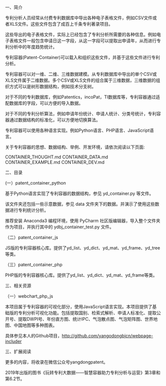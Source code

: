 一、简介

专利分析人员经常从付费专利数据库中导出各种电子表格文件，例如CSV文件或者XLS文件。这些文件包含了成百上千条专利著录项目。

这些导出的电子表格文件，实际上已经包含了专利分析所需要的各种信息。例如电子表格文件一般包含申请日这一字段，从这一字段可以提取出申请年，从而进行专利分析中的年度趋势统计。

专利容器(Patent-Container)可以载入和组织这些文件，并基于这些文件进行专利分析。

专利容器可以对一维、二维、三维数据建模。从专利数据库中导出的单个CSV或XLS文件属于二维数据。多个CSV或XLS文件的组合属于三维数据，三维数据的组织方式可以是树形数据结构，例如技术分支树。

对于不同的专利数据库，例如Patentics，incoPat，TI数据库等，专利容器通过适配数据库的字段，可以方便的导入数据。

对于不同的专利分析算法，例如申请年份统计、申请人统计、分类号统计，专利容器通过数据结构的标准化，可以方便地切换算法。

专利容器可以使用各种语言实现。例如Python语言、PHP语言、JavaScript语言。

关于专利容器的思想、数据结构、举例、开发环境，请依次阅读以下页面:

CONTAINER_THOUGHT.md 
CONTAINER_DATA.md
CONTAINER_EXAMPLE.md
CONTAINER_DEV.md

二、目录


(一）patent_container_python

基于Python语言实现了专利容器的数据结构，参见 yd_container.py 等文件。

该文件夹还包括一些示意数据，参见 data 文件夹下的数据。并演示了使用这些数据进行专利统计分析。

推荐安装 Anaconda3 编程环境，使用 PyCharm 社区版编辑器，导入整个文件夹作为项目，并执行其中的 ydbj_container_test.py 文件。

（二）patent_container_js

JS版的专利容器核心库。提供了yd_list、yd_dict、yd_mat、yd_frame、yd_tree等类。

（三）patent_container_php

PHP版的专利容器核心库。提供了yd_list、yd_dict、yd_mat、yd_frame等类。

三、相关资源

（一）webchart_php_js

本项目属于专利容器的可视化部分，使用JavaScript语言实现。本项目提供了基础版的专利分析可视化功能。包括提取国别、检索式解析、申请人标准化、提取公开号、提取DWPI号、年份直方图、统计IPC、气泡散点图、气泡矩阵图、世界地图、中国地图等多种图表。

具体参见本人的Github项目，http://github.com/yangodongbjcn/webpage-includer


三、扩展阅读

更多的内容，将收录在微信公众号yangdongpatent。

2019年出版的图书《玩转专利大数据——智慧容器助力专利分析与运营》第3章和第6.2节。